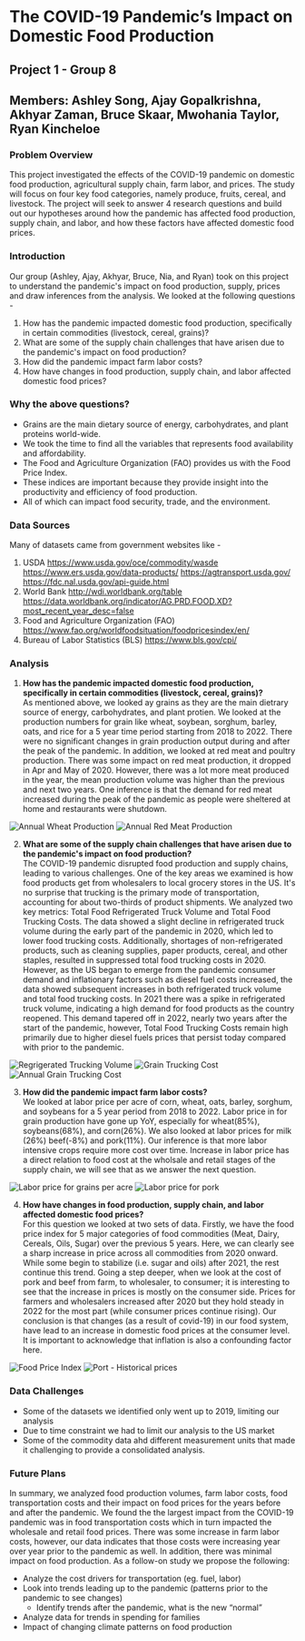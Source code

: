 # The COVID-19 Pandemic’s Impact on Domestic Food Production 

## Project 1 - Group 8 
## Members: Ashley Song, Ajay Gopalkrishna, Akhyar Zaman, Bruce Skaar, Mwohania Taylor, Ryan Kincheloe

### Problem Overview
This project investigated the effects of the COVID-19 pandemic on domestic food production, agricultural supply chain, 
farm labor, and prices. The study will focus on four key food categories, namely produce, fruits, cereal, and livestock. The project will seek to answer 4 research questions and build out our hypotheses around how the pandemic has affected food production, supply chain, and labor, and how these factors have affected domestic food prices.

### Introduction
Our group (Ashley, Ajay, Akhyar, Bruce, Nia, and Ryan) took on this project to understand the pandemic's impact on food production, supply, prices and draw inferences from the analysis. We looked at the following questions - 
1. How has the pandemic impacted domestic food production, specifically in certain commodities (livestock, cereal, grains)?
2. What are some of the supply chain challenges that have arisen due to the pandemic's impact on food production?
3. How did the pandemic impact farm labor costs?
4. How have changes in food production, supply chain, and labor affected domestic food prices?

### Why the above questions?
* Grains are the main dietary source of energy, carbohydrates, and plant proteins world-wide. 
* We took the time to find all the variables that represents food availability and affordability. 
* The Food and Agriculture Organization (FAO) provides us with the Food Price Index.
* These indices are important because they provide insight into the productivity and efficiency of food production.
* All of which can impact food security, trade, and the environment.

### Data Sources
Many of datasets came from government websites like - 
1. USDA
    https://www.usda.gov/oce/commodity/wasde
    https://www.ers.usda.gov/data-products/
    https://agtransport.usda.gov/
    https://fdc.nal.usda.gov/api-guide.html
2. World Bank
    http://wdi.worldbank.org/table
    https://data.worldbank.org/indicator/AG.PRD.FOOD.XD?most_recent_year_desc=false
3. Food and Agriculture Organization (FAO)
    https://www.fao.org/worldfoodsituation/foodpricesindex/en/
4. Bureau of Labor Statistics (BLS)
    https://www.bls.gov/cpi/

### Analysis
1. **How has the pandemic impacted domestic food production, specifically in certain commodities (livestock, cereal, grains)?**<br>
As mentioned above, we looked ay grains as they are the main dietrary source of energy, carbohydrates, and plant protien. We looked at the production numbers for grain like wheat, soybean, sorghum, barley, oats, and rice for a 5 year time period starting from 2018 to 2022. There were no significant changes in grain production output during and after the peak of the pandemic.
In addition, we looked at red meat and poultry production. There was some impact on red meat production, it dropped in Apr and May of 2020. However, there was a lot more meat produced in the year, the mean production volume was higher than the previous and next two years. One inference is that the demand for red meat increased during the peak of the pandemic as people were sheltered at home and restaurants were shutdown.

![Annual Wheat Production](https://github.com/ajoyg/covid19_food_prod_impact/blob/main/food_production_analysis/output/wheat_box_plot.png)
![Annual Red Meat Production](https://github.com/ajoyg/covid19_food_prod_impact/blob/main/food_production_analysis/output/redmeat_box_plot.png)

2. **What are some of the supply chain challenges that have arisen due to the pandemic's impact on food production?**<br>
The COVID-19 pandemic disrupted food production and supply chains, leading to various challenges. One of the key areas we examined is how food products get from wholesalers to local grocery stores in the US. It's no surprise that trucking is the primary mode of transportation, accounting for about two-thirds of product shipments. We analyzed two key metrics: Total Food Refrigerated Truck Volume and Total Food Trucking Costs. The data showed a slight decline in refrigerated truck volume during the early part of the pandemic in 2020, which led to lower food trucking costs. Additionally, shortages of non-refrigerated products, such as cleaning supplies, paper products, cereal, and other staples, resulted in suppressed total food trucking costs in 2020. However, as the US began to emerge from the pandemic consumer demand and inflationary factors such as diesel fuel costs increased, the data showed subsequent increases in both refrigerated truck volume and total food trucking costs. In 2021 there was a spike in refrigerated truck volume, indicating a high demand for food products as the country reopened. This demand tapered off in 2022, nearly two years after the start of the pandemic, however, Total Food Trucking Costs remain high primarily due to higher diesel fuels prices that persist today compared with prior to the pandemic.

![Regrigerated Trucking Volume](https://github.com/ajoyg/covid19_food_prod_impact/blob/main/food_production_analysis/output/total_refrigerated_truck_vol.png)
![Grain Trucking Cost](https://github.com/ajoyg/covid19_food_prod_impact/blob/main/food_production_analysis/output/trucking_cost_index.png)
![Annual Grain Trucking Cost](https://github.com/ajoyg/covid19_food_prod_impact/blob/main/food_production_analysis/output/trucking_cost_box_plot.png)

3. **How did the pandemic impact farm labor costs?**<br>
We looked at labor price per acre of corn, wheat, oats, barley, sorghum, and soybeans for a 5 year period from 2018 to 2022. Labor price in for grain production have gone up YoY, especially for wheat(85%), soybeans(68%), and corn(26%). We also looked at labor prices for milk (26%) beef(-8%) and pork(11%). Our inference is that more labor intensive crops require more cost over time. Increase in labor price has a direct relation to food cost at the wholsale and retail stages of the supply chain, we will see that as we answer the next question. 

![Labor price for grains per acre](https://github.com/ajoyg/covid19_food_prod_impact/blob/main/food_production_analysis/output/grain_labor_price.png)
![Labor price for pork](https://github.com/ajoyg/covid19_food_prod_impact/blob/main/food_production_analysis/output/pork_labor_price.png)

4. **How have changes in food production, supply chain, and labor affected domestic food prices?**<br>
For this question we looked at two sets of data. Firstly, we have the food price index for 5 major categories of food commodities (Meat, Dairy, Cereals, Oils, Sugar) over the previous 5 years. Here, we can clearly see a sharp increase in price across all commodities from 2020 onward. While some begin to stabilize (i.e. sugar and oils) after 2021, the rest continue this trend. Going a step deeper, when we look at the cost of pork and beef from farm, to wholesaler, to consumer; it is interesting to see that the increase in prices is mostly on the consumer side. Prices for farmers and wholesalers increased after 2020 but they hold steady in 2022 for the most part (while consumer prices continue rising). Our conclusion is that changes (as a result of covid-19) in our food system, have lead to an increase in domestic food prices at the consumer level. It is important to acknowledge that inflation is also a confounding factor here. 


![Food Price Index](https://github.com/ajoyg/covid19_food_prod_impact/blob/main/food_production_analysis/output/food_price_index.png) 
![Port - Historical prices](https://github.com/ajoyg/covid19_food_prod_impact/blob/main/food_production_analysis/output/pork_historical_price.png)

### Data Challenges
* Some of the datasets we identified only went up to 2019, limiting our analysis
* Due to time constraint we had to limit our analysis to the US market
* Some of the commodity data ahd different measurement units that made it challenging to provide a consolidated analysis.

### Future Plans
In summary, we analyzed food production volumes, farm labor costs, food transportation costs and their impact on food prices for the years before and after the pandemic. We found the the largest impact from the COVID-19 pandemic was in food transportation costs which in turn impacted the wholesale and retail food prices. There was some increase in farm labor costs, however, our data indicates that those costs were increasing year over year prior to the pandemic as well. In addition, there was minimal impact on food production. As a follow-on study we propose the following: 
* Analyze the cost drivers for transportation (eg. fuel, labor)
* Look into trends leading up to the pandemic (patterns prior to the pandemic to see changes)
    * Identify trends after the pandemic, what is the new “normal”
* Analyze data for trends in spending for families 
* Impact of changing climate patterns on food production


